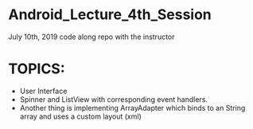 # Android_Lecture_4th_Session


July 10th, 2019 code along repo with the instructor

# TOPICS:
- User Interface
- Spinner and ListView with corresponding event handlers.
- Another thing is implementing ArrayAdapter which binds to an String array and uses a custom layout (xml)

